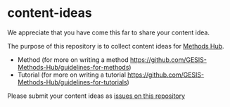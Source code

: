 # content-ideas
We appreciate that you have come this far to share your content idea.

The purpose of this repository is to collect content ideas for [Methods Hub](https://methodshub.gesis.org).
- Method (for more on writing a method https://github.com/GESIS-Methods-Hub/guidelines-for-methods)
- Tutorial (for more on writing a tutorial https://github.com/GESIS-Methods-Hub/guidelines-for-tutorials)

Please submit your content ideas as [issues on this repository](https://github.com/GESIS-Methods-Hub/content-ideas/issues)
